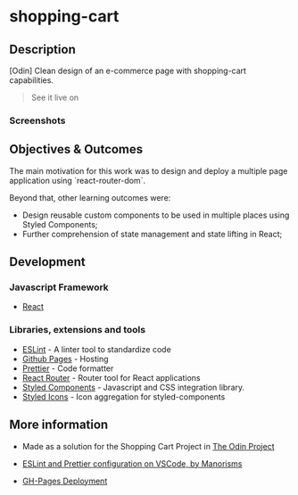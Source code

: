 # shopping-cart

## Description

[Odin] Clean design of an e-commerce page with shopping-cart capabilities.

> See it live on 
### Screenshots


## Objectives & Outcomes

The main motivation for this work was to design and deploy a multiple page application using `react-router-dom´.

Beyond that, other learning outcomes were:

- Design reusable custom components to be used in multiple places using Styled Components;
- Further comprehension of state management and state lifting in React;

## Development

### Javascript Framework

- [React](https://github.com/facebook/create-react-app)

### Libraries, extensions and tools

<!-- - [Firebase](https://firebase.google.com/) - Cloud services (database, authentication) -->
- [ESLint](https://eslint.org/) - A linter tool to standardize code
- [Github Pages](https://pages.github.com/) - Hosting
- [Prettier](https://prettier.io/) - Code formatter
- [React Router](https://reactrouter.com/web/guides/quick-start) - Router tool for React applications
- [Styled Components](https://styled-components.com/) - Javascript and CSS integration library.
- [Styled Icons](https://styled-icons.js.org/) - Icon aggregation for styled-components

## More information

- Made as a solution for the Shopping Cart Project in [The Odin Project](https://theodinproject.com/courses/javascript/lessons/shopping-chart)

- [ESLint and Prettier configuration on VSCode, by Manorisms](https://www.youtube.com/watch?v=bfyI9yl3qfE)

- [GH-Pages Deployment](https://dev.to/yuribenjamin/how-to-deploy-react-app-in-github-pages-2a1f)
